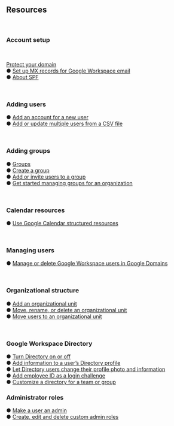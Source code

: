 ## Resources

<br>

### Account setup
<br>

[Protect your domain](https://support.google.com/a/answer/60216)  
● [Set up MX records for Google Workspace email](https://support.google.com/a/answer/140034)  
● [About SPF](https://support.google.com/a/answer/33786)

<br>

### Adding users  

● [Add an account for a new user](https://support.google.com/a/answer/33310)  
● [Add or update multiple users from a CSV file](https://support.google.com/a/answer/40057)  

<br>

### Adding groups

● [Groups](https://support.google.com/a/topic/25838?hl=en&ref_topic=9197)  
● [Create a group](https://support.google.com/a/topic/25838?hl=en&ref_topic=9197)  
● [Add or invite users to a group](https://support.google.com/a/answer/6191469?hl=en&ref_topic=6059322)  
● [Get started managing groups for an organization](https://support.google.com/a/answer/172473?hl=en&ref_topic=25841)  

<br>

### Calendar resources

● [Use Google Calendar structured resources](https://support.google.com/a/answer/7540850)

<br>

### Managing users

● [Manage or delete Google Workspace users in Google Domains](https://support.google.com/domains/answer/7677767)  

<br>

### Organizational structure

● [Add an organizational unit](https://support.google.com/a/answer/182537)  
● [Move, rename, or delete an organizational unit](https://support.google.com/a/answer/182538)  
● [Move users to an organizational unit](https://support.google.com/a/answer/182449)  

<br>

### Google Workspace Directory

● [Turn Directory on or off](https://support.google.com/a/answer/60218)  
● [Add information to a user’s Directory profile](https://support.google.com/a/answer/6191788)  
● [Let Directory users change their profile photo and information](https://support.google.com/a/answer/7326921)  
● [Add employee ID as a login challenge](https://support.google.com/a/answer/9022736)  
● [Customize a directory for a team or group](https://support.google.com/a/answer/7566446)  


### Administrator roles

● [Make a user an admin](https://support.google.com/a/answer/172176)  
● [Create, edit and delete custom admin roles](https://support.google.com/a/answer/2406043)